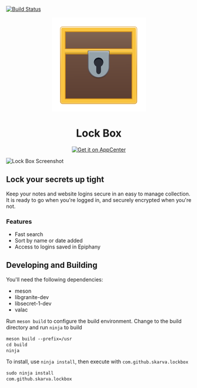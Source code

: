[![Build Status](https://travis-ci.com/skarva/lockbox.svg?branch=master)](https://travis-ci.com/skarva/lockbox)

<p align="center">
    <img src="data/icons/icon.svg" alt="Icon" />
</p>
<h1 align="center">Lock Box</h1>
<p align="center">
    <a href="https://appcenter.elementary.io/com.github.skarva.lockbox"><img src="https://appcenter.elementary.io/badge.svg" alt="Get it on AppCenter" /></a>
</p>

![Lock Box Screenshot](data/screenshot1.png?raw=true)

## Lock your secrets up tight

Keep your notes and website logins secure in an easy to manage collection. It is ready to go when you're logged in, and securely encrypted when you're not.

### Features
* Fast search
* Sort by name or date added
* Access to logins saved in Epiphany

## Developing and Building

You'll need the following dependencies:
* meson
* libgranite-dev
* libsecret-1-dev
* valac

Run `meson build` to configure the build environment. Change to the build directory and run `ninja` to build

    meson build --prefix=/usr
    cd build
    ninja

To install, use `ninja install`, then execute with `com.github.skarva.lockbox`

    sudo ninja install
    com.github.skarva.lockbox
